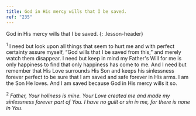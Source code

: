 ```yaml
---
title: God in His mercy wills that I be saved.
ref: "235"
---
```


God in His mercy wills that I be saved.
{: .lesson-header}

<sup>1</sup> I need but look upon all things that seem to hurt me and
with perfect certainty assure myself, “God wills that I be saved from
this,” and merely watch them disappear. I need but keep in mind my
Father's Will for me is only happiness to find that only happiness has
come to me. And I need but remember that His Love surrounds His Son and
keeps his sinlessness forever perfect to be sure that I am saved and
safe forever in His arms. I am the Son He loves. And I am saved because
God in His mercy wills it so.

<sup>2</sup> *Father, Your holiness is mine. Your Love created me and
made my sinlessness forever part of You. I have no guilt or sin in me,
for there is none in You*.

